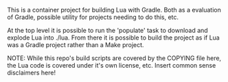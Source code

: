 
This is a container project for building Lua with Gradle. Both as a evaluation of Gradle, possible utility for projects needing to do this, etc.

At the top level it is possible to run the 'populate' task to download and explode Lua into ./lua. From there it is possible to build the project as if Lua was a Gradle project rather than a Make project.


NOTE: While this repo's build scripts are covered by the COPYING file here, the Lua code is covered under it's own license, etc. Insert common sense disclaimers here!
